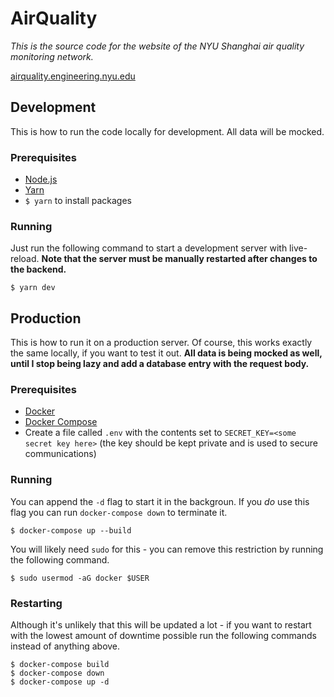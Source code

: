 # AirQuality

*This is the source code for the website of the NYU Shanghai air quality monitoring network.*

[airquality.engineering.nyu.edu](http://airquality.engineering.nyu.edu/)


## Development

This is how to run the code locally for development. All data will be mocked.

### Prerequisites

- [Node.js](https://nodejs.org/)
- [Yarn](https://yarnpkg.com/)
- `$ yarn` to install packages

### Running

Just run the following command to start a development server with live-reload. **Note that the server must be manually restarted after changes to the backend.**

```
$ yarn dev
```

## Production

This is how to run it on a production server. Of course, this works exactly the same locally, if you want to test it out. **All data is being mocked as well, until I stop being lazy and add a database entry with the request body.**

### Prerequisites

- [Docker](https://docs.docker.com/install/)
- [Docker Compose](https://docs.docker.com/compose/install/)
- Create a file called `.env` with the contents set to `SECRET_KEY=<some secret key here>` (the key should be kept private and is used to secure communications)

### Running

You can append the `-d` flag to start it in the backgroun. If you *do* use this flag you can run `docker-compose down` to terminate it.

```
$ docker-compose up --build
```

You will likely need `sudo` for this - you can remove this restriction by running the following command.

```
$ sudo usermod -aG docker $USER
```

### Restarting

Although it's unlikely that this will be updated a lot - if you want to restart with the lowest amount of downtime possible run the following commands instead of anything above.

```
$ docker-compose build
$ docker-compose down
$ docker-compose up -d
```

